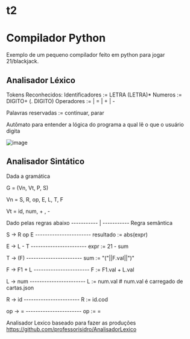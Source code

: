 # t2

# Compilador Python

Exemplo de um pequeno compilador feito em python para jogar 21/blackjack.

## Analisador Léxico

Tokens Reconhecidos: Identificadores := LETRA (LETRA)* Numeros := DIGITO+ (. DIGITO) Operadores := | = | + | - 

Palavras reservadas := continuar, parar

Autômato para entender a lógica do programa a qual lê o que o usuário digita

![image](https://user-images.githubusercontent.com/77121121/184040441-1fcb49b6-3924-428b-afab-f70da2785aa7.png)


## Analisador Sintático 

Dada a gramática 

G = (Vn, Vt, P, S)

Vn = S, R, op, E, L, T, F

Vt = id, num, + , - 

Dado pelas regras abaixo  ----------- | -----------     Regra semântica

 S -> R op E  -----------------------  resultado := abs(expr)
  
 E -> L - T    ----------------------- expr := 21 - sum             
 
 T -> (F)      ----------------------- sum := "("||F.val||")"        
 
 F -> F1 + L    ----------------------- F := F1.val + L.val       
 
 L -> num     ----------------------- L := num.val                   # num.val é carregado de cartas.json
 
 R -> id      ----------------------- R := id.cod
 
 op -> =       ----------------------- op := =


Analisador Lexico baseado para fazer as produções
https://github.com/professorisidro/AnalisadorLexico
